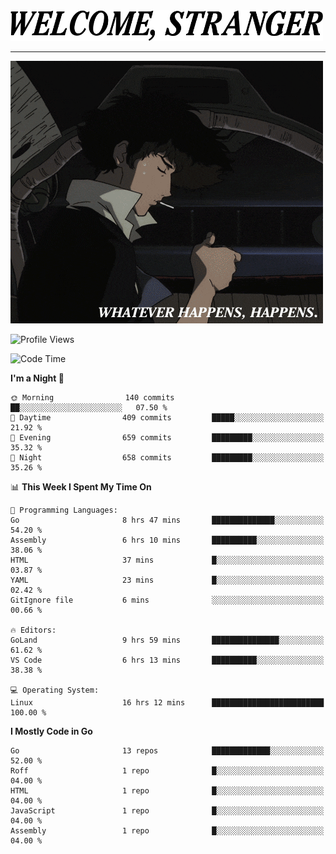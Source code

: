 <picture>
  <source media="(prefers-color-scheme: dark)" srcset="./headers/welcome_white.png">
  <img alt="WELCOME, STRANGER" src="./headers/welcome.png" width="500">
</picture>

<hr>

![Whatever happens, happens](./whatever_happens.gif)

![Profile Views](https://komarev.com/ghpvc/?username=darleet&color=blue)

<!--START_SECTION:waka-->
![Code Time](http://img.shields.io/badge/Code%20Time-129%20hrs%2052%20mins-blue)

**I'm a Night 🦉** 

```text
🌞 Morning                140 commits         ██░░░░░░░░░░░░░░░░░░░░░░░   07.50 % 
🌆 Daytime                409 commits         █████░░░░░░░░░░░░░░░░░░░░   21.92 % 
🌃 Evening                659 commits         █████████░░░░░░░░░░░░░░░░   35.32 % 
🌙 Night                  658 commits         █████████░░░░░░░░░░░░░░░░   35.26 % 
```


📊 **This Week I Spent My Time On** 

```text
💬 Programming Languages: 
Go                       8 hrs 47 mins       ██████████████░░░░░░░░░░░   54.20 % 
Assembly                 6 hrs 10 mins       ██████████░░░░░░░░░░░░░░░   38.06 % 
HTML                     37 mins             █░░░░░░░░░░░░░░░░░░░░░░░░   03.87 % 
YAML                     23 mins             █░░░░░░░░░░░░░░░░░░░░░░░░   02.42 % 
GitIgnore file           6 mins              ░░░░░░░░░░░░░░░░░░░░░░░░░   00.66 % 

🔥 Editors: 
GoLand                   9 hrs 59 mins       ███████████████░░░░░░░░░░   61.62 % 
VS Code                  6 hrs 13 mins       ██████████░░░░░░░░░░░░░░░   38.38 % 

💻 Operating System: 
Linux                    16 hrs 12 mins      █████████████████████████   100.00 % 
```

**I Mostly Code in Go** 

```text
Go                       13 repos            █████████████░░░░░░░░░░░░   52.00 % 
Roff                     1 repo              █░░░░░░░░░░░░░░░░░░░░░░░░   04.00 % 
HTML                     1 repo              █░░░░░░░░░░░░░░░░░░░░░░░░   04.00 % 
JavaScript               1 repo              █░░░░░░░░░░░░░░░░░░░░░░░░   04.00 % 
Assembly                 1 repo              █░░░░░░░░░░░░░░░░░░░░░░░░   04.00 % 
```




<!--END_SECTION:waka-->
